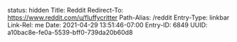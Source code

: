 status: hidden
Title: Reddit
Redirect-To: https://www.reddit.com/u/fluffycritter
Path-Alias: /reddit
Entry-Type: linkbar
Link-Rel: me
Date: 2021-04-29 13:51:46-07:00
Entry-ID: 6849
UUID: a10bac8e-fe0a-5539-bff0-739da20b60d8

